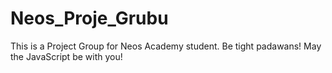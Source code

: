 # Neos_Proje_Grubu
This is a Project Group for Neos Academy student. Be tight padawans! May the JavaScript be with you!
